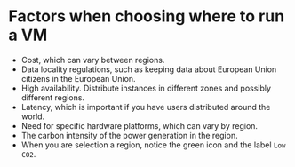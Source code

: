 # Factors when choosing where to run a VM

- Cost, which can vary between regions.
- Data locality regulations, such as keeping data about European Union citizens in the European Union.
- High availability. Distribute instances in different zones and possibly different regions.
- Latency, which is important if you have users distributed around the world.
- Need for specific hardware platforms, which can vary by region.
- The carbon intensity of the power generation in the region.
- When you are selection a region, notice the green icon and the label `Low CO2`.